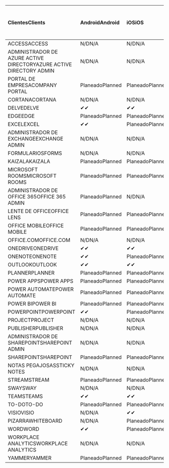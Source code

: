 <!-- This file is generated automatically. Changes made to this file will be overwritten.-->
|<span data-ttu-id="fd007-101">Clientes</span><span class="sxs-lookup"><span data-stu-id="fd007-101">Clients</span></span>|<span data-ttu-id="fd007-102">Android</span><span class="sxs-lookup"><span data-stu-id="fd007-102">Android</span></span>|<span data-ttu-id="fd007-103">iOS</span><span class="sxs-lookup"><span data-stu-id="fd007-103">iOS</span></span>|<span data-ttu-id="fd007-104">Mac</span><span class="sxs-lookup"><span data-stu-id="fd007-104">Mac</span></span>|<span data-ttu-id="fd007-105">Windows 10</span><span class="sxs-lookup"><span data-stu-id="fd007-105">Windows 10</span></span><br><span data-ttu-id="fd007-106">Desktop</span><span class="sxs-lookup"><span data-stu-id="fd007-106">Desktop</span></span>|<span data-ttu-id="fd007-107">Windows 10</span><span class="sxs-lookup"><span data-stu-id="fd007-107">Windows 10</span></span><br><span data-ttu-id="fd007-108">Aplicaciones modernas</span><span class="sxs-lookup"><span data-stu-id="fd007-108">Modern Apps</span></span>|
|:-|:-|:-|:-|:-|:-|
|<span data-ttu-id="fd007-109">ACCESS</span><span class="sxs-lookup"><span data-stu-id="fd007-109">ACCESS</span></span>|<span data-ttu-id="fd007-110">N/D</span><span class="sxs-lookup"><span data-stu-id="fd007-110">N/A</span></span>|<span data-ttu-id="fd007-111">N/D</span><span class="sxs-lookup"><span data-stu-id="fd007-111">N/A</span></span>|<span data-ttu-id="fd007-112">N/D</span><span class="sxs-lookup"><span data-stu-id="fd007-112">N/A</span></span>|<span data-ttu-id="fd007-113">Planeado</span><span class="sxs-lookup"><span data-stu-id="fd007-113">Planned</span></span>|<span data-ttu-id="fd007-114">N/D</span><span class="sxs-lookup"><span data-stu-id="fd007-114">N/A</span></span>|
|<span data-ttu-id="fd007-115">ADMINISTRADOR DE AZURE ACTIVE DIRECTORY</span><span class="sxs-lookup"><span data-stu-id="fd007-115">AZURE ACTIVE DIRECTORY ADMIN</span></span>|<span data-ttu-id="fd007-116">N/D</span><span class="sxs-lookup"><span data-stu-id="fd007-116">N/A</span></span>|<span data-ttu-id="fd007-117">N/D</span><span class="sxs-lookup"><span data-stu-id="fd007-117">N/A</span></span>|<span data-ttu-id="fd007-118">N/D</span><span class="sxs-lookup"><span data-stu-id="fd007-118">N/A</span></span>|<span data-ttu-id="fd007-119">Planeado</span><span class="sxs-lookup"><span data-stu-id="fd007-119">Planned</span></span>|<span data-ttu-id="fd007-120">N/D</span><span class="sxs-lookup"><span data-stu-id="fd007-120">N/A</span></span>|
|<span data-ttu-id="fd007-121">PORTAL DE EMPRESA</span><span class="sxs-lookup"><span data-stu-id="fd007-121">COMPANY PORTAL</span></span>|<span data-ttu-id="fd007-122">Planeado</span><span class="sxs-lookup"><span data-stu-id="fd007-122">Planned</span></span>|<span data-ttu-id="fd007-123">Planeado</span><span class="sxs-lookup"><span data-stu-id="fd007-123">Planned</span></span>|<span data-ttu-id="fd007-124">Planeado</span><span class="sxs-lookup"><span data-stu-id="fd007-124">Planned</span></span>|<span data-ttu-id="fd007-125">N/D</span><span class="sxs-lookup"><span data-stu-id="fd007-125">N/A</span></span>|<span data-ttu-id="fd007-126">Planeado</span><span class="sxs-lookup"><span data-stu-id="fd007-126">Planned</span></span>|
|<span data-ttu-id="fd007-127">CORTANA</span><span class="sxs-lookup"><span data-stu-id="fd007-127">CORTANA</span></span>|<span data-ttu-id="fd007-128">N/D</span><span class="sxs-lookup"><span data-stu-id="fd007-128">N/A</span></span>|<span data-ttu-id="fd007-129">N/D</span><span class="sxs-lookup"><span data-stu-id="fd007-129">N/A</span></span>|<span data-ttu-id="fd007-130">N/D</span><span class="sxs-lookup"><span data-stu-id="fd007-130">N/A</span></span>|<span data-ttu-id="fd007-131">N/D</span><span class="sxs-lookup"><span data-stu-id="fd007-131">N/A</span></span>|<span data-ttu-id="fd007-132">Planeado</span><span class="sxs-lookup"><span data-stu-id="fd007-132">Planned</span></span>|
|<span data-ttu-id="fd007-133">DELVE</span><span class="sxs-lookup"><span data-stu-id="fd007-133">DELVE</span></span>|<span data-ttu-id="fd007-134">✔</span><span class="sxs-lookup"><span data-stu-id="fd007-134">✔</span></span>|<span data-ttu-id="fd007-135">✔</span><span class="sxs-lookup"><span data-stu-id="fd007-135">✔</span></span>|<span data-ttu-id="fd007-136">N/D</span><span class="sxs-lookup"><span data-stu-id="fd007-136">N/A</span></span>|<span data-ttu-id="fd007-137">N/D</span><span class="sxs-lookup"><span data-stu-id="fd007-137">N/A</span></span>|<span data-ttu-id="fd007-138">N/D</span><span class="sxs-lookup"><span data-stu-id="fd007-138">N/A</span></span>|
|<span data-ttu-id="fd007-139">EDGE</span><span class="sxs-lookup"><span data-stu-id="fd007-139">EDGE</span></span>|<span data-ttu-id="fd007-140">Planeado</span><span class="sxs-lookup"><span data-stu-id="fd007-140">Planned</span></span>|<span data-ttu-id="fd007-141">Planeado</span><span class="sxs-lookup"><span data-stu-id="fd007-141">Planned</span></span>|<span data-ttu-id="fd007-142">N/D</span><span class="sxs-lookup"><span data-stu-id="fd007-142">N/A</span></span>|<span data-ttu-id="fd007-143">Planeado</span><span class="sxs-lookup"><span data-stu-id="fd007-143">Planned</span></span>|<span data-ttu-id="fd007-144">N/D</span><span class="sxs-lookup"><span data-stu-id="fd007-144">N/A</span></span>|
|<span data-ttu-id="fd007-145">EXCEL</span><span class="sxs-lookup"><span data-stu-id="fd007-145">EXCEL</span></span>|<span data-ttu-id="fd007-146">✔</span><span class="sxs-lookup"><span data-stu-id="fd007-146">✔</span></span>|<span data-ttu-id="fd007-147">Planeado</span><span class="sxs-lookup"><span data-stu-id="fd007-147">Planned</span></span>|<span data-ttu-id="fd007-148">Planeado</span><span class="sxs-lookup"><span data-stu-id="fd007-148">Planned</span></span>|<span data-ttu-id="fd007-149">Planeado</span><span class="sxs-lookup"><span data-stu-id="fd007-149">Planned</span></span>|<span data-ttu-id="fd007-150">N/D</span><span class="sxs-lookup"><span data-stu-id="fd007-150">N/A</span></span>|
|<span data-ttu-id="fd007-151">ADMINISTRADOR DE EXCHANGE</span><span class="sxs-lookup"><span data-stu-id="fd007-151">EXCHANGE ADMIN</span></span>|<span data-ttu-id="fd007-152">N/D</span><span class="sxs-lookup"><span data-stu-id="fd007-152">N/A</span></span>|<span data-ttu-id="fd007-153">N/D</span><span class="sxs-lookup"><span data-stu-id="fd007-153">N/A</span></span>|<span data-ttu-id="fd007-154">N/D</span><span class="sxs-lookup"><span data-stu-id="fd007-154">N/A</span></span>|<span data-ttu-id="fd007-155">✔</span><span class="sxs-lookup"><span data-stu-id="fd007-155">✔</span></span>|<span data-ttu-id="fd007-156">N/D</span><span class="sxs-lookup"><span data-stu-id="fd007-156">N/A</span></span>|
|<span data-ttu-id="fd007-157">FORMULARIOS</span><span class="sxs-lookup"><span data-stu-id="fd007-157">FORMS</span></span>|<span data-ttu-id="fd007-158">N/D</span><span class="sxs-lookup"><span data-stu-id="fd007-158">N/A</span></span>|<span data-ttu-id="fd007-159">N/D</span><span class="sxs-lookup"><span data-stu-id="fd007-159">N/A</span></span>|<span data-ttu-id="fd007-160">N/D</span><span class="sxs-lookup"><span data-stu-id="fd007-160">N/A</span></span>|<span data-ttu-id="fd007-161">N/D</span><span class="sxs-lookup"><span data-stu-id="fd007-161">N/A</span></span>|<span data-ttu-id="fd007-162">N/D</span><span class="sxs-lookup"><span data-stu-id="fd007-162">N/A</span></span>|
|<span data-ttu-id="fd007-163">KAIZALA</span><span class="sxs-lookup"><span data-stu-id="fd007-163">KAIZALA</span></span>|<span data-ttu-id="fd007-164">Planeado</span><span class="sxs-lookup"><span data-stu-id="fd007-164">Planned</span></span>|<span data-ttu-id="fd007-165">Planeado</span><span class="sxs-lookup"><span data-stu-id="fd007-165">Planned</span></span>|<span data-ttu-id="fd007-166">N/D</span><span class="sxs-lookup"><span data-stu-id="fd007-166">N/A</span></span>|<span data-ttu-id="fd007-167">N/D</span><span class="sxs-lookup"><span data-stu-id="fd007-167">N/A</span></span>|<span data-ttu-id="fd007-168">N/D</span><span class="sxs-lookup"><span data-stu-id="fd007-168">N/A</span></span>|
|<span data-ttu-id="fd007-169">MICROSOFT ROOMS</span><span class="sxs-lookup"><span data-stu-id="fd007-169">MICROSOFT ROOMS</span></span>|<span data-ttu-id="fd007-170">Planeado</span><span class="sxs-lookup"><span data-stu-id="fd007-170">Planned</span></span>|<span data-ttu-id="fd007-171">Planeado</span><span class="sxs-lookup"><span data-stu-id="fd007-171">Planned</span></span>|<span data-ttu-id="fd007-172">N/D</span><span class="sxs-lookup"><span data-stu-id="fd007-172">N/A</span></span>|<span data-ttu-id="fd007-173">N/D</span><span class="sxs-lookup"><span data-stu-id="fd007-173">N/A</span></span>|<span data-ttu-id="fd007-174">N/D</span><span class="sxs-lookup"><span data-stu-id="fd007-174">N/A</span></span>|
|<span data-ttu-id="fd007-175">ADMINISTRADOR DE OFFICE 365</span><span class="sxs-lookup"><span data-stu-id="fd007-175">OFFICE 365 ADMIN</span></span>|<span data-ttu-id="fd007-176">Planeado</span><span class="sxs-lookup"><span data-stu-id="fd007-176">Planned</span></span>|<span data-ttu-id="fd007-177">N/D</span><span class="sxs-lookup"><span data-stu-id="fd007-177">N/A</span></span>|<span data-ttu-id="fd007-178">N/D</span><span class="sxs-lookup"><span data-stu-id="fd007-178">N/A</span></span>|<span data-ttu-id="fd007-179">N/D</span><span class="sxs-lookup"><span data-stu-id="fd007-179">N/A</span></span>|<span data-ttu-id="fd007-180">N/D</span><span class="sxs-lookup"><span data-stu-id="fd007-180">N/A</span></span>|
|<span data-ttu-id="fd007-181">LENTE DE OFFICE</span><span class="sxs-lookup"><span data-stu-id="fd007-181">OFFICE LENS</span></span>|<span data-ttu-id="fd007-182">Planeado</span><span class="sxs-lookup"><span data-stu-id="fd007-182">Planned</span></span>|<span data-ttu-id="fd007-183">Planeado</span><span class="sxs-lookup"><span data-stu-id="fd007-183">Planned</span></span>|<span data-ttu-id="fd007-184">N/D</span><span class="sxs-lookup"><span data-stu-id="fd007-184">N/A</span></span>|<span data-ttu-id="fd007-185">N/D</span><span class="sxs-lookup"><span data-stu-id="fd007-185">N/A</span></span>|<span data-ttu-id="fd007-186">N/D</span><span class="sxs-lookup"><span data-stu-id="fd007-186">N/A</span></span>|
|<span data-ttu-id="fd007-187">OFFICE MOBILE</span><span class="sxs-lookup"><span data-stu-id="fd007-187">OFFICE MOBILE</span></span>|<span data-ttu-id="fd007-188">Planeado</span><span class="sxs-lookup"><span data-stu-id="fd007-188">Planned</span></span>|<span data-ttu-id="fd007-189">Planeado</span><span class="sxs-lookup"><span data-stu-id="fd007-189">Planned</span></span>|<span data-ttu-id="fd007-190">N/D</span><span class="sxs-lookup"><span data-stu-id="fd007-190">N/A</span></span>|<span data-ttu-id="fd007-191">N/D</span><span class="sxs-lookup"><span data-stu-id="fd007-191">N/A</span></span>|<span data-ttu-id="fd007-192">N/D</span><span class="sxs-lookup"><span data-stu-id="fd007-192">N/A</span></span>|
|<span data-ttu-id="fd007-193">OFFICE.COM</span><span class="sxs-lookup"><span data-stu-id="fd007-193">OFFICE.COM</span></span>|<span data-ttu-id="fd007-194">N/D</span><span class="sxs-lookup"><span data-stu-id="fd007-194">N/A</span></span>|<span data-ttu-id="fd007-195">N/D</span><span class="sxs-lookup"><span data-stu-id="fd007-195">N/A</span></span>|<span data-ttu-id="fd007-196">N/D</span><span class="sxs-lookup"><span data-stu-id="fd007-196">N/A</span></span>|<span data-ttu-id="fd007-197">N/D</span><span class="sxs-lookup"><span data-stu-id="fd007-197">N/A</span></span>|<span data-ttu-id="fd007-198">Planeado</span><span class="sxs-lookup"><span data-stu-id="fd007-198">Planned</span></span>|
|<span data-ttu-id="fd007-199">ONEDRIVE</span><span class="sxs-lookup"><span data-stu-id="fd007-199">ONEDRIVE</span></span>|<span data-ttu-id="fd007-200">✔</span><span class="sxs-lookup"><span data-stu-id="fd007-200">✔</span></span>|<span data-ttu-id="fd007-201">✔</span><span class="sxs-lookup"><span data-stu-id="fd007-201">✔</span></span>|<span data-ttu-id="fd007-202">✔</span><span class="sxs-lookup"><span data-stu-id="fd007-202">✔</span></span>|<span data-ttu-id="fd007-203">✔</span><span class="sxs-lookup"><span data-stu-id="fd007-203">✔</span></span>|<span data-ttu-id="fd007-204">Planeado</span><span class="sxs-lookup"><span data-stu-id="fd007-204">Planned</span></span>|
|<span data-ttu-id="fd007-205">ONENOTE</span><span class="sxs-lookup"><span data-stu-id="fd007-205">ONENOTE</span></span>|<span data-ttu-id="fd007-206">✔</span><span class="sxs-lookup"><span data-stu-id="fd007-206">✔</span></span>|<span data-ttu-id="fd007-207">Planeado</span><span class="sxs-lookup"><span data-stu-id="fd007-207">Planned</span></span>|<span data-ttu-id="fd007-208">Planeado</span><span class="sxs-lookup"><span data-stu-id="fd007-208">Planned</span></span>|<span data-ttu-id="fd007-209">Planeado</span><span class="sxs-lookup"><span data-stu-id="fd007-209">Planned</span></span>|<span data-ttu-id="fd007-210">Planeado</span><span class="sxs-lookup"><span data-stu-id="fd007-210">Planned</span></span>|
|<span data-ttu-id="fd007-211">OUTLOOK</span><span class="sxs-lookup"><span data-stu-id="fd007-211">OUTLOOK</span></span>|<span data-ttu-id="fd007-212">✔</span><span class="sxs-lookup"><span data-stu-id="fd007-212">✔</span></span>|<span data-ttu-id="fd007-213">✔</span><span class="sxs-lookup"><span data-stu-id="fd007-213">✔</span></span>|<span data-ttu-id="fd007-214">Planeado</span><span class="sxs-lookup"><span data-stu-id="fd007-214">Planned</span></span>|<span data-ttu-id="fd007-215">Planeado</span><span class="sxs-lookup"><span data-stu-id="fd007-215">Planned</span></span>|<span data-ttu-id="fd007-216">Planeado</span><span class="sxs-lookup"><span data-stu-id="fd007-216">Planned</span></span>|
|<span data-ttu-id="fd007-217">PLANNER</span><span class="sxs-lookup"><span data-stu-id="fd007-217">PLANNER</span></span>|<span data-ttu-id="fd007-218">Planeado</span><span class="sxs-lookup"><span data-stu-id="fd007-218">Planned</span></span>|<span data-ttu-id="fd007-219">Planeado</span><span class="sxs-lookup"><span data-stu-id="fd007-219">Planned</span></span>|<span data-ttu-id="fd007-220">N/D</span><span class="sxs-lookup"><span data-stu-id="fd007-220">N/A</span></span>|<span data-ttu-id="fd007-221">N/D</span><span class="sxs-lookup"><span data-stu-id="fd007-221">N/A</span></span>|<span data-ttu-id="fd007-222">N/D</span><span class="sxs-lookup"><span data-stu-id="fd007-222">N/A</span></span>|
|<span data-ttu-id="fd007-223">POWER APPS</span><span class="sxs-lookup"><span data-stu-id="fd007-223">POWER APPS</span></span>|<span data-ttu-id="fd007-224">Planeado</span><span class="sxs-lookup"><span data-stu-id="fd007-224">Planned</span></span>|<span data-ttu-id="fd007-225">Planeado</span><span class="sxs-lookup"><span data-stu-id="fd007-225">Planned</span></span>|<span data-ttu-id="fd007-226">N/D</span><span class="sxs-lookup"><span data-stu-id="fd007-226">N/A</span></span>|<span data-ttu-id="fd007-227">N/D</span><span class="sxs-lookup"><span data-stu-id="fd007-227">N/A</span></span>|<span data-ttu-id="fd007-228">Planeado</span><span class="sxs-lookup"><span data-stu-id="fd007-228">Planned</span></span>|
|<span data-ttu-id="fd007-229">POWER AUTOMATE</span><span class="sxs-lookup"><span data-stu-id="fd007-229">POWER AUTOMATE</span></span>|<span data-ttu-id="fd007-230">Planeado</span><span class="sxs-lookup"><span data-stu-id="fd007-230">Planned</span></span>|<span data-ttu-id="fd007-231">Planeado</span><span class="sxs-lookup"><span data-stu-id="fd007-231">Planned</span></span>|<span data-ttu-id="fd007-232">N/D</span><span class="sxs-lookup"><span data-stu-id="fd007-232">N/A</span></span>|<span data-ttu-id="fd007-233">N/D</span><span class="sxs-lookup"><span data-stu-id="fd007-233">N/A</span></span>|<span data-ttu-id="fd007-234">N/D</span><span class="sxs-lookup"><span data-stu-id="fd007-234">N/A</span></span>|
|<span data-ttu-id="fd007-235">POWER BI</span><span class="sxs-lookup"><span data-stu-id="fd007-235">POWER BI</span></span>|<span data-ttu-id="fd007-236">Planeado</span><span class="sxs-lookup"><span data-stu-id="fd007-236">Planned</span></span>|<span data-ttu-id="fd007-237">Planeado</span><span class="sxs-lookup"><span data-stu-id="fd007-237">Planned</span></span>|<span data-ttu-id="fd007-238">N/D</span><span class="sxs-lookup"><span data-stu-id="fd007-238">N/A</span></span>|<span data-ttu-id="fd007-239">Planeado</span><span class="sxs-lookup"><span data-stu-id="fd007-239">Planned</span></span>|<span data-ttu-id="fd007-240">Planeado</span><span class="sxs-lookup"><span data-stu-id="fd007-240">Planned</span></span>|
|<span data-ttu-id="fd007-241">POWERPOINT</span><span class="sxs-lookup"><span data-stu-id="fd007-241">POWERPOINT</span></span>|<span data-ttu-id="fd007-242">✔</span><span class="sxs-lookup"><span data-stu-id="fd007-242">✔</span></span>|<span data-ttu-id="fd007-243">Planeado</span><span class="sxs-lookup"><span data-stu-id="fd007-243">Planned</span></span>|<span data-ttu-id="fd007-244">Planeado</span><span class="sxs-lookup"><span data-stu-id="fd007-244">Planned</span></span>|<span data-ttu-id="fd007-245">Planeado</span><span class="sxs-lookup"><span data-stu-id="fd007-245">Planned</span></span>|<span data-ttu-id="fd007-246">Planeado</span><span class="sxs-lookup"><span data-stu-id="fd007-246">Planned</span></span>|
|<span data-ttu-id="fd007-247">PROJECT</span><span class="sxs-lookup"><span data-stu-id="fd007-247">PROJECT</span></span>|<span data-ttu-id="fd007-248">N/D</span><span class="sxs-lookup"><span data-stu-id="fd007-248">N/A</span></span>|<span data-ttu-id="fd007-249">N/D</span><span class="sxs-lookup"><span data-stu-id="fd007-249">N/A</span></span>|<span data-ttu-id="fd007-250">N/D</span><span class="sxs-lookup"><span data-stu-id="fd007-250">N/A</span></span>|<span data-ttu-id="fd007-251">Planeado</span><span class="sxs-lookup"><span data-stu-id="fd007-251">Planned</span></span>|<span data-ttu-id="fd007-252">N/D</span><span class="sxs-lookup"><span data-stu-id="fd007-252">N/A</span></span>|
|<span data-ttu-id="fd007-253">PUBLISHER</span><span class="sxs-lookup"><span data-stu-id="fd007-253">PUBLISHER</span></span>|<span data-ttu-id="fd007-254">N/D</span><span class="sxs-lookup"><span data-stu-id="fd007-254">N/A</span></span>|<span data-ttu-id="fd007-255">N/D</span><span class="sxs-lookup"><span data-stu-id="fd007-255">N/A</span></span>|<span data-ttu-id="fd007-256">N/D</span><span class="sxs-lookup"><span data-stu-id="fd007-256">N/A</span></span>|<span data-ttu-id="fd007-257">Planeado</span><span class="sxs-lookup"><span data-stu-id="fd007-257">Planned</span></span>|<span data-ttu-id="fd007-258">N/D</span><span class="sxs-lookup"><span data-stu-id="fd007-258">N/A</span></span>|
|<span data-ttu-id="fd007-259">ADMINISTRADOR DE SHAREPOINT</span><span class="sxs-lookup"><span data-stu-id="fd007-259">SHAREPOINT ADMIN</span></span>|<span data-ttu-id="fd007-260">N/D</span><span class="sxs-lookup"><span data-stu-id="fd007-260">N/A</span></span>|<span data-ttu-id="fd007-261">N/D</span><span class="sxs-lookup"><span data-stu-id="fd007-261">N/A</span></span>|<span data-ttu-id="fd007-262">N/D</span><span class="sxs-lookup"><span data-stu-id="fd007-262">N/A</span></span>|<span data-ttu-id="fd007-263">Planeado</span><span class="sxs-lookup"><span data-stu-id="fd007-263">Planned</span></span>|<span data-ttu-id="fd007-264">N/D</span><span class="sxs-lookup"><span data-stu-id="fd007-264">N/A</span></span>|
|<span data-ttu-id="fd007-265">SHAREPOINT</span><span class="sxs-lookup"><span data-stu-id="fd007-265">SHAREPOINT</span></span>|<span data-ttu-id="fd007-266">Planeado</span><span class="sxs-lookup"><span data-stu-id="fd007-266">Planned</span></span>|<span data-ttu-id="fd007-267">Planeado</span><span class="sxs-lookup"><span data-stu-id="fd007-267">Planned</span></span>|<span data-ttu-id="fd007-268">N/D</span><span class="sxs-lookup"><span data-stu-id="fd007-268">N/A</span></span>|<span data-ttu-id="fd007-269">N/D</span><span class="sxs-lookup"><span data-stu-id="fd007-269">N/A</span></span>|<span data-ttu-id="fd007-270">N/D</span><span class="sxs-lookup"><span data-stu-id="fd007-270">N/A</span></span>|
|<span data-ttu-id="fd007-271">NOTAS PEGAJOSAS</span><span class="sxs-lookup"><span data-stu-id="fd007-271">STICKY NOTES</span></span>|<span data-ttu-id="fd007-272">N/D</span><span class="sxs-lookup"><span data-stu-id="fd007-272">N/A</span></span>|<span data-ttu-id="fd007-273">N/D</span><span class="sxs-lookup"><span data-stu-id="fd007-273">N/A</span></span>|<span data-ttu-id="fd007-274">N/D</span><span class="sxs-lookup"><span data-stu-id="fd007-274">N/A</span></span>|<span data-ttu-id="fd007-275">N/D</span><span class="sxs-lookup"><span data-stu-id="fd007-275">N/A</span></span>|<span data-ttu-id="fd007-276">Planeado</span><span class="sxs-lookup"><span data-stu-id="fd007-276">Planned</span></span>|
|<span data-ttu-id="fd007-277">STREAM</span><span class="sxs-lookup"><span data-stu-id="fd007-277">STREAM</span></span>|<span data-ttu-id="fd007-278">Planeado</span><span class="sxs-lookup"><span data-stu-id="fd007-278">Planned</span></span>|<span data-ttu-id="fd007-279">Planeado</span><span class="sxs-lookup"><span data-stu-id="fd007-279">Planned</span></span>|<span data-ttu-id="fd007-280">N/D</span><span class="sxs-lookup"><span data-stu-id="fd007-280">N/A</span></span>|<span data-ttu-id="fd007-281">N/D</span><span class="sxs-lookup"><span data-stu-id="fd007-281">N/A</span></span>|<span data-ttu-id="fd007-282">N/D</span><span class="sxs-lookup"><span data-stu-id="fd007-282">N/A</span></span>|
|<span data-ttu-id="fd007-283">SWAY</span><span class="sxs-lookup"><span data-stu-id="fd007-283">SWAY</span></span>|<span data-ttu-id="fd007-284">N/D</span><span class="sxs-lookup"><span data-stu-id="fd007-284">N/A</span></span>|<span data-ttu-id="fd007-285">N/D</span><span class="sxs-lookup"><span data-stu-id="fd007-285">N/A</span></span>|<span data-ttu-id="fd007-286">N/D</span><span class="sxs-lookup"><span data-stu-id="fd007-286">N/A</span></span>|<span data-ttu-id="fd007-287">N/D</span><span class="sxs-lookup"><span data-stu-id="fd007-287">N/A</span></span>|<span data-ttu-id="fd007-288">Planeado</span><span class="sxs-lookup"><span data-stu-id="fd007-288">Planned</span></span>|
|<span data-ttu-id="fd007-289">TEAMS</span><span class="sxs-lookup"><span data-stu-id="fd007-289">TEAMS</span></span>|<span data-ttu-id="fd007-290">✔</span><span class="sxs-lookup"><span data-stu-id="fd007-290">✔</span></span>|<span data-ttu-id="fd007-291">✔</span><span class="sxs-lookup"><span data-stu-id="fd007-291">✔</span></span>|<span data-ttu-id="fd007-292">✔</span><span class="sxs-lookup"><span data-stu-id="fd007-292">✔</span></span>|<span data-ttu-id="fd007-293">Planeado</span><span class="sxs-lookup"><span data-stu-id="fd007-293">Planned</span></span>|<span data-ttu-id="fd007-294">N/D</span><span class="sxs-lookup"><span data-stu-id="fd007-294">N/A</span></span>|
|<span data-ttu-id="fd007-295">TO-DO</span><span class="sxs-lookup"><span data-stu-id="fd007-295">TO-DO</span></span>|<span data-ttu-id="fd007-296">Planeado</span><span class="sxs-lookup"><span data-stu-id="fd007-296">Planned</span></span>|<span data-ttu-id="fd007-297">Planeado</span><span class="sxs-lookup"><span data-stu-id="fd007-297">Planned</span></span>|<span data-ttu-id="fd007-298">Planeado</span><span class="sxs-lookup"><span data-stu-id="fd007-298">Planned</span></span>|<span data-ttu-id="fd007-299">N/D</span><span class="sxs-lookup"><span data-stu-id="fd007-299">N/A</span></span>|<span data-ttu-id="fd007-300">Planeado</span><span class="sxs-lookup"><span data-stu-id="fd007-300">Planned</span></span>|
|<span data-ttu-id="fd007-301">VISIO</span><span class="sxs-lookup"><span data-stu-id="fd007-301">VISIO</span></span>|<span data-ttu-id="fd007-302">N/D</span><span class="sxs-lookup"><span data-stu-id="fd007-302">N/A</span></span>|<span data-ttu-id="fd007-303">✔</span><span class="sxs-lookup"><span data-stu-id="fd007-303">✔</span></span>|<span data-ttu-id="fd007-304">N/D</span><span class="sxs-lookup"><span data-stu-id="fd007-304">N/A</span></span>|<span data-ttu-id="fd007-305">Planeado</span><span class="sxs-lookup"><span data-stu-id="fd007-305">Planned</span></span>|<span data-ttu-id="fd007-306">N/D</span><span class="sxs-lookup"><span data-stu-id="fd007-306">N/A</span></span>|
|<span data-ttu-id="fd007-307">PIZARRA</span><span class="sxs-lookup"><span data-stu-id="fd007-307">WHITEBOARD</span></span>|<span data-ttu-id="fd007-308">N/D</span><span class="sxs-lookup"><span data-stu-id="fd007-308">N/A</span></span>|<span data-ttu-id="fd007-309">Planeado</span><span class="sxs-lookup"><span data-stu-id="fd007-309">Planned</span></span>|<span data-ttu-id="fd007-310">N/D</span><span class="sxs-lookup"><span data-stu-id="fd007-310">N/A</span></span>|<span data-ttu-id="fd007-311">N/D</span><span class="sxs-lookup"><span data-stu-id="fd007-311">N/A</span></span>|<span data-ttu-id="fd007-312">Planeado</span><span class="sxs-lookup"><span data-stu-id="fd007-312">Planned</span></span>|
|<span data-ttu-id="fd007-313">WORD</span><span class="sxs-lookup"><span data-stu-id="fd007-313">WORD</span></span>|<span data-ttu-id="fd007-314">✔</span><span class="sxs-lookup"><span data-stu-id="fd007-314">✔</span></span>|<span data-ttu-id="fd007-315">Planeado</span><span class="sxs-lookup"><span data-stu-id="fd007-315">Planned</span></span>|<span data-ttu-id="fd007-316">Planeado</span><span class="sxs-lookup"><span data-stu-id="fd007-316">Planned</span></span>|<span data-ttu-id="fd007-317">Planeado</span><span class="sxs-lookup"><span data-stu-id="fd007-317">Planned</span></span>|<span data-ttu-id="fd007-318">Planeado</span><span class="sxs-lookup"><span data-stu-id="fd007-318">Planned</span></span>|
|<span data-ttu-id="fd007-319">WORKPLACE ANALYTICS</span><span class="sxs-lookup"><span data-stu-id="fd007-319">WORKPLACE ANALYTICS</span></span>|<span data-ttu-id="fd007-320">N/D</span><span class="sxs-lookup"><span data-stu-id="fd007-320">N/A</span></span>|<span data-ttu-id="fd007-321">N/D</span><span class="sxs-lookup"><span data-stu-id="fd007-321">N/A</span></span>|<span data-ttu-id="fd007-322">N/D</span><span class="sxs-lookup"><span data-stu-id="fd007-322">N/A</span></span>|<span data-ttu-id="fd007-323">N/D</span><span class="sxs-lookup"><span data-stu-id="fd007-323">N/A</span></span>|<span data-ttu-id="fd007-324">N/D</span><span class="sxs-lookup"><span data-stu-id="fd007-324">N/A</span></span>|
|<span data-ttu-id="fd007-325">YAMMER</span><span class="sxs-lookup"><span data-stu-id="fd007-325">YAMMER</span></span>|<span data-ttu-id="fd007-326">Planeado</span><span class="sxs-lookup"><span data-stu-id="fd007-326">Planned</span></span>|<span data-ttu-id="fd007-327">Planeado</span><span class="sxs-lookup"><span data-stu-id="fd007-327">Planned</span></span>|<span data-ttu-id="fd007-328">Planeado</span><span class="sxs-lookup"><span data-stu-id="fd007-328">Planned</span></span>|<span data-ttu-id="fd007-329">Planeado</span><span class="sxs-lookup"><span data-stu-id="fd007-329">Planned</span></span>|<span data-ttu-id="fd007-330">N/D</span><span class="sxs-lookup"><span data-stu-id="fd007-330">N/A</span></span>|
